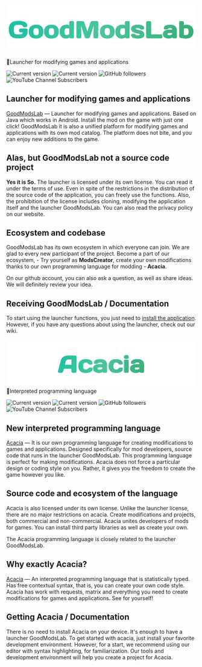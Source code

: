 ![GoodModsLab](GoodModsLab/title_logo.png)

🍏Launcher for modifying games and applications

![Current version](https://img.shields.io/badge/GoodModsLab-v0.1.0-%2330BF84) ![Current version](https://img.shields.io/badge/Acacia-v0.1425b-%2330BF84)
![GitHub followers](https://img.shields.io/github/followers/GoodModsLab-Official?style=social) 
![YouTube Channel Subscribers](https://img.shields.io/youtube/channel/subscribers/UCWMQHUQ3-Of_pYqNvXZHqFQ?style=social)

<a name="Introduction"></a> 
## Launcher for modifying games and applications
[GoodModsLab](https://GoodModsLab-official.github.io) — Launcher for modifying games and applications. Based on Java which works in Android. Install the mod on the game with just one click!
 GoodModsLab it is also a unified platform for modifying games and applications with its own mod catalog.
The platform does not bite, and you can enjoy new additions to the game.

<a name="Source"></a>
## Alas, but GoodModsLab not a source code project
__Yes it is So.__ The launcher is licensed under its own license. You can read it under the terms of use. Even in spite of the restrictions in the distribution of the source code of the application, you can freely use the functions.
Also, the prohibition of the license includes cloning, modifying the application itself and the launcher GoodModsLab. You can also read the privacy policy on our website. 

<a name="System"></a>
## Ecosystem and codebase
GoodModsLab has its own ecosystem in which everyone can join. We are glad to every new participant of the project. 
Become a part of our ecosystem, - Try yourself as __ModsCreator__, create your own modifications thanks to our own programming language for modding - __Acacia__.

On our github account, you can also ask a question, as well as share ideas. We will definitely review your idea.

<a name="Docs"></a>
## Receiving GoodModsLab / Documentation

To start using the launcher functions, you just need to [install the application](https://goodmodslab-official.github.io). 
However, if you have any questions about using the launcher, check out our wiki.


![Acacia](GoodModsLab/title_logo_acacia.png)
💚Interpreted programming language

![Current version](https://img.shields.io/badge/GoodModsLab-v0.1.0-%2330BF84) ![Current version](https://img.shields.io/badge/Acacia-v0.1425b-%2330BF84)
![GitHub followers](https://img.shields.io/github/followers/GoodModsLab-Official?style=social) 
![YouTube Channel Subscribers](https://img.shields.io/youtube/channel/subscribers/UCWMQHUQ3-Of_pYqNvXZHqFQ?style=social)

<a name="Introduction Acacia"></a>
## New interpreted programming language
[Acacia](https://goodmodslab-official.github.io) — It is our own programming language for creating modifications to games and applications. Designed specifically for mod developers, source code that runs in the launcher GoodModsLab.
This programming language is perfect for making modifications.
Acacia does not force a particular design or coding style on you. Rather, it gives you the freedom to create the game however you like.

<a name="Source Acacia"></a>
## Source code and ecosystem of the language
Acacia is also licensed under its own license. Unlike the launcher license, there are no major restrictions on acacia. Create modifications and projects, both commercial and non-commercial.
Acacia unites developers of mods for games. You can install third party libraries as well as create your own.

The Acacia programming language is closely related to the launcher GoodModsLab. 

<a name="Advantages"></a>
## Why exactly Acacia?
[Acacia](https://goodmodslab-official.github.io) — An interpreted programming language that is statistically typed. Has free contextual syntax, that is, you can create your own code style. Acacia has work with requests, matrix and everything you need to create modifications for games and applications. See for yourself! 

<a name="Docs Acacia"></a>
## Getting Acacia / Documentation
There is no need to install Acacia on your device. It's enough to have a launcher GoodModsLab. To get started with acacia, just install your favorite development environment. However, for a start, we recommend using our editor with syntax highlighting, for familiarization. Our tools and development environment will help you create a project for Acacia.

